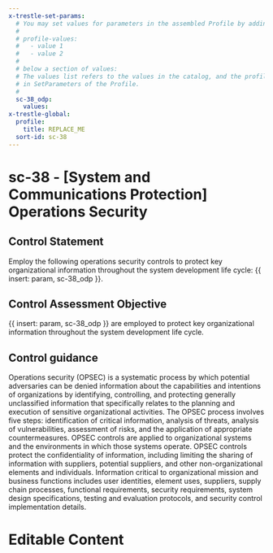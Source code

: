 ```yaml
---
x-trestle-set-params:
  # You may set values for parameters in the assembled Profile by adding
  #
  # profile-values:
  #   - value 1
  #   - value 2
  #
  # below a section of values:
  # The values list refers to the values in the catalog, and the profile-values represent values
  # in SetParameters of the Profile.
  #
  sc-38_odp:
    values:
x-trestle-global:
  profile:
    title: REPLACE_ME
  sort-id: sc-38
---
```


# sc-38 - \[System and Communications Protection\] Operations Security

## Control Statement

Employ the following operations security controls to protect key organizational information throughout the system development life cycle: {{ insert: param, sc-38_odp }}.

## Control Assessment Objective

{{ insert: param, sc-38_odp }} are employed to protect key organizational information throughout the system development life cycle.

## Control guidance

Operations security (OPSEC) is a systematic process by which potential adversaries can be denied information about the capabilities and intentions of organizations by identifying, controlling, and protecting generally unclassified information that specifically relates to the planning and execution of sensitive organizational activities. The OPSEC process involves five steps: identification of critical information, analysis of threats, analysis of vulnerabilities, assessment of risks, and the application of appropriate countermeasures. OPSEC controls are applied to organizational systems and the environments in which those systems operate. OPSEC controls protect the confidentiality of information, including limiting the sharing of information with suppliers, potential suppliers, and other non-organizational elements and individuals. Information critical to organizational mission and business functions includes user identities, element uses, suppliers, supply chain processes, functional requirements, security requirements, system design specifications, testing and evaluation protocols, and security control implementation details.

# Editable Content

<!-- Make additions and edits below -->
<!-- The above represents the contents of the control as received by the profile, prior to additions. -->
<!-- If the profile makes additions to the control, they will appear below. -->
<!-- The above markdown may not be edited but you may edit the content below, and/or introduce new additions to be made by the profile. -->
<!-- If there is a yaml header at the top, parameter values may be edited. Use --set-parameters to incorporate the changes during assembly. -->
<!-- The content here will then replace what is in the profile for this control, after running profile-assemble. -->
<!-- The current profile has no added parts for this control, but you may add new ones here. -->
<!-- Each addition must have a heading either of the form ## Control my_addition_name -->
<!-- or ## Part a. (where the a. refers to one of the control statement labels.) -->
<!-- "## Control" parts are new parts added after the statement part. -->
<!-- "## Part" parts are new parts added into the top-level statement part with that label. -->
<!-- Subparts may be added with nested hash levels of the form ### My Subpart Name -->
<!-- underneath the parent ## Control or ## Part being added -->
<!-- See https://ibm.github.io/compliance-trestle/tutorials/ssp_profile_catalog_authoring/ssp_profile_catalog_authoring for guidance. -->

